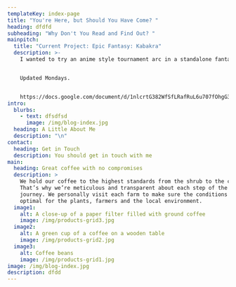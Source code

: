 ```yaml
---
templateKey: index-page
title: "You're Here, but Should You Have Come? "
heading: dfdfd
subheading: "Why Don't You Read and Find Out? "
mainpitch:
  title: "Current Project: Epic Fantasy: Kabakra"
  description: >-
    I wanted to try an anime style tournament arc in a standalone fantasy book. 


    Updated Mondays. 


    https://docs.google.com/document/d/1nlcrtG382WfSfLRafRuL6u707fOhgG3RLrrw-X_aBfw/edit?usp=sharing
intro:
  blurbs:
    - text: dfsdfsd
      image: /img/blog-index.jpg
  heading: A Little About Me
  description: "\n"
contact:
  heading: Get in Touch
  description: You should get in touch with me
main:
  heading: Great coffee with no compromises
  description: >
    We hold our coffee to the highest standards from the shrub to the cup.
    That’s why we’re meticulous and transparent about each step of the coffee’s
    journey. We personally visit each farm to make sure the conditions are
    optimal for the plants, farmers and the local environment.
  image1:
    alt: A close-up of a paper filter filled with ground coffee
    image: /img/products-grid3.jpg
  image2:
    alt: A green cup of a coffee on a wooden table
    image: /img/products-grid2.jpg
  image3:
    alt: Coffee beans
    image: /img/products-grid1.jpg
image: /img/blog-index.jpg
description: dfdd
---
```

